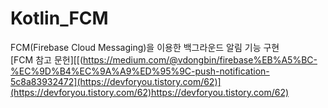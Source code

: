 # Kotlin_FCM
FCM(Firebase Cloud Messaging)을 이용한 백그라운드 알림 기능 구현     
[FCM 참고 문헌][[(https://medium.com/@vdongbin/firebase%EB%A5%BC-%EC%9D%B4%EC%9A%A9%ED%95%9C-push-notification-5c8a83932472](https://devforyou.tistory.com/62)](https://devforyou.tistory.com/62)https://devforyou.tistory.com/62)      

